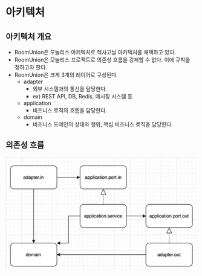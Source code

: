 # 아키텍처

## 아키텍처 개요
- RoomUnion은 모놀리스 아키텍처로 헥사고날 아키텍처를 채택하고 있다.
- RoomUnion은 모놀리스 프로젝트로 의존성 흐름을 강제할 수 없다. 이에 규칙을 정하고자 한다.
- RoomUnion은 크게 3개의 레이어로 구성된다.
  - adapter
    - 외부 시스템과의 통신을 담당한다.
    - ex) REST API, DB, Redis, 메시징 시스템 등
  - application
    - 비즈니스 로직의 흐름을 담당한다.
  - domain
    - 비즈니스 도메인의 상태와 행위, 핵심 비즈니스 로직을 담당한다.

## 의존성 흐름

![img.png](img.png)